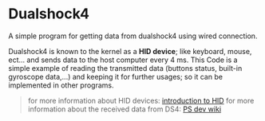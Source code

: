 # Dualshock4
A simple program for getting data from dualshock4 using wired connection.

Dualshock4 is known to the kernel as a **HID device**; like keyboard, mouse, ect... and sends data to the host computer every 4 ms.
This Code is a simple example of reading the transmitted data (buttons status, built-in gyroscope data,...) and keeping it for 
further usages; so it can be implemented in other programs.
> for more information about HID devices:
[introduction to HID](https://docs.kernel.org/hid/index.html)
> for more information about the received data from DS4:
[PS dev wiki](https://www.psdevwiki.com/ps4/DS4-USB)
